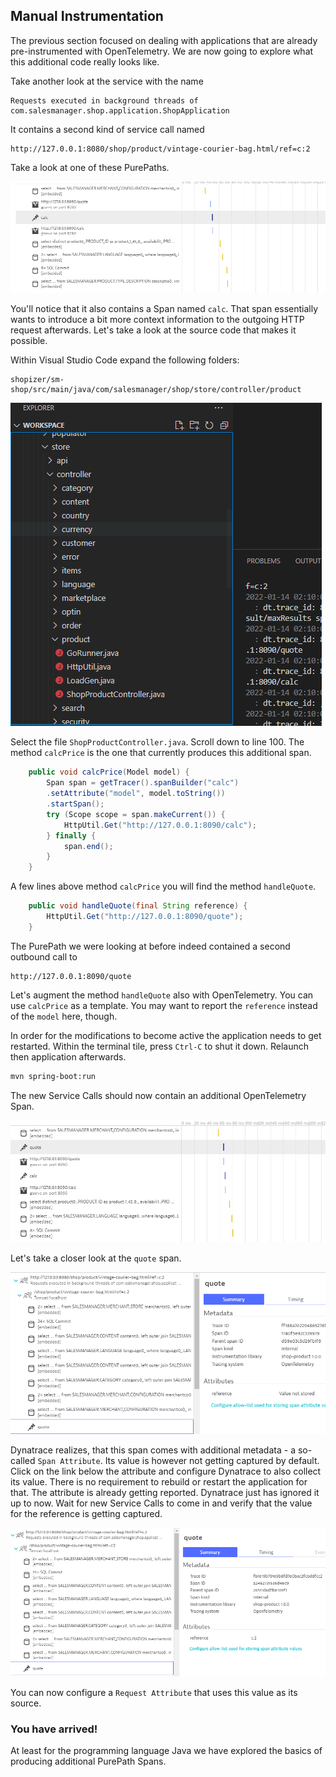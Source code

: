 ## Manual Instrumentation

The previous section focused on dealing with applications that are already pre-instrumented with OpenTelemetry.
We are now going to explore what this additional code really looks like.

Take another look at the service with the name
```
Requests executed in background threads of com.salesmanager.shop.application.ShopApplication
```
It contains a second kind of service call named
```
http://127.0.0.1:8080/shop/product/vintage-courier-bag.html/ref=c:2
```
Take a look at one of these PurePaths.

![Enable OpenTelemetry](../../assets/images/pure-paths-02.png)

You'll notice that it also contains a Span named ``calc``. That span essentially wants to introduce a bit more context information to the outgoing HTTP request afterwards.
Let's take a look at the source code that makes it possible.

Within Visual Studio Code expand the following folders:
```
shopizer/sm-shop/src/main/java/com/salesmanager/shop/store/controller/product
```

![Product Controller](../../assets/images/shop-product-controller.png)

Select the file ``ShopProductController.java``. Scroll down to line 100. The method ``calcPrice`` is the one that currently produces this additional span.

```java
	public void calcPrice(Model model) {
		Span span = getTracer().spanBuilder("calc")
		.setAttribute("model", model.toString())
		.startSpan();
		try (Scope scope = span.makeCurrent()) {
			HttpUtil.Get("http://127.0.0.1:8090/calc");						
		} finally {
			span.end();
		}
	}
```

A few lines above method ``calcPrice`` you will find the method ``handleQuote``. 

```java
	public void handleQuote(final String reference) {
		HttpUtil.Get("http://127.0.0.1:8090/quote");
	}
```

The PurePath we were looking at before indeed contained a second outbound call to
```
http://127.0.0.1:8090/quote
```
Let's augment the method ``handleQuote`` also with OpenTelemetry. You can use ``calcPrice`` as a template. You may want to report the ``reference`` instead of the ``model`` here, though.

In order for the modifications to become active the application needs to get restarted. Within the terminal tile, press ``Ctrl-C`` to shut it down. Relaunch then application afterwards.
```bash
mvn spring-boot:run
```

The new Service Calls should now contain an additional OpenTelemetry Span.

![PurePath 3](../../assets/images/pure-paths-03.png)

Let's take a closer look at the ``quote`` span.

![PurePath 3](../../assets/images/value-not-store.png)

Dynatrace realizes, that this span comes with additional metadata - a so-called ``Span Attribute``. Its value is however not getting captured by default. Click on the link below the attribute and configure Dynatrace to also collect its value.
There is no requirement to rebuild or restart the application for that. The attribute is already getting reported. Dynatrace just has ignored it up to now.
Wait for new Service Calls to come in and verify that the value for the reference is getting captured.

![PurePath 3](../../assets/images/value-stored.png)

You can now configure a ``Request Attribute`` that uses this value as its source.

### You have arrived!
At least for the programming language Java we have explored the basics of producing additional PurePath Spans.